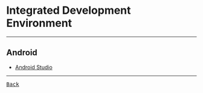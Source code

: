 # Integrated Development Environment

---

## Android

- [Android Studio](https://developer.android.com/get-started)

---

[<kbd> Back </kbd>](./../readme.md)
